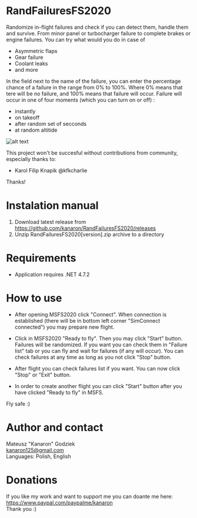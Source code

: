 # RandFailuresFS2020

Randomize in-flight failures and check if you can detect them, handle them and survive. From minor panel or turbocharger failure to complete brakes or engine failures.
You can try what would you do in case of
- Asymmetric flaps
- Gear failure
- Coolant leaks
- and more

In the field next to the name of the failure, you can enter the percentage chance of a failure in the range from 0% to 100%. Where 0% means that tere will be no failure, and 100% means that failure will occur.
Failure will occur in one of four moments (which you can turn on or off) :
- instantly
- on takeoff
- after random set of secconds
- at random altitide

![alt text](https://github.com/kanaron/RandFailuresFS2020/blob/master/Prev1.jpg?raw=true)

This project won't be succesful without contributions from community, especially thanks to:
- Karol Filip Knapik @kfkcharlie 

Thanks!

# Instalation manual
1. Download latest release from https://github.com/kanaron/RandFailuresFS2020/releases
2. Unzip RandFailuresFS2020[version].zip archive to a directory

# Requirements
- Application requires .NET 4.7.2 

# How to use
- After opening MSFS2020 click "Connect". When connection is established (there will be in bottom left corner "SimConnect connected") you may prepare new flight.

- Click in MSFS2020 "Ready to fly". Then you may click "Start" button. Failures will be randomized. If you want you can check them in "Failure list" tab or you can fly and wait for failures (if any will occur). You can check failures at any time as long as you not click "Stop" button.

- After flight you can check failures list if you want. You can now click "Stop" or "Exit" button.

- In order to create another flight you can click "Start" button after you have clicked "Ready to fly" in MSFS.

Fly safe :)

# Author and contact
Mateusz "Kanaron" Godziek  
kanaron125@gmail.com  
Languages: Polish, English 

# Donations 
If you like my work and want to support me you can doante me here:  
https://www.paypal.com/paypalme/kanaron  
Thank you :)
